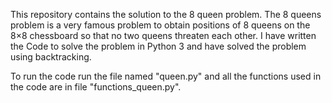 This repository contains the solution to the 8 queen problem.
The 8 queens problem is a very famous problem to obtain positions of 8 queens on the 8×8 chessboard so that no two queens threaten each other.
I have written the Code to solve the problem in Python 3 and have solved the problem using backtracking.

To run the code run the file named "queen.py" and all the functions used in the code are in file "functions_queen.py".
